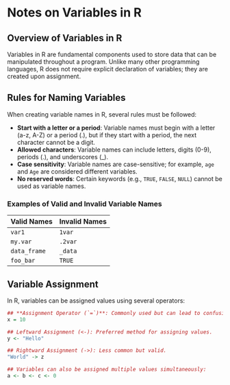 # Notes on Variables in R

## Overview of Variables in R

Variables in R are fundamental components used to store data that can be manipulated throughout a program. Unlike many other programming languages, R does not require explicit declaration of variables; they are created upon assignment.

## Rules for Naming Variables

When creating variable names in R, several rules must be followed:

-   **Start with a letter or a period**: Variable names must begin with a letter (a-z, A-Z) or a period (.), but if they start with a period, the next character cannot be a digit.
-   **Allowed characters**: Variable names can include letters, digits (0-9), periods (.), and underscores (\_).
-   **Case sensitivity**: Variable names are case-sensitive; for example, `age` and `Age` are considered different variables.
-   **No reserved words**: Certain keywords (e.g., `TRUE`, `FALSE`, `NULL`) cannot be used as variable names.

### Examples of Valid and Invalid Variable Names

| Valid Names  | Invalid Names |
|--------------|---------------|
| `var1`       | `1var`        |
| `my.var`     | `.2var`       |
| `data_frame` | `_data`       |
| `foo_bar`    | `TRUE`        |

## Variable Assignment

In R, variables can be assigned values using several operators:

``` r
## **Assignment Operator (`=`)**: Commonly used but can lead to confusion in certain contexts.
x = 10

## Leftward Assignment (<-): Preferred method for assigning values.
y <- "Hello"

## Rightward Assignment (->): Less common but valid.
"World" -> z

## Variables can also be assigned multiple values simultaneously:
a <- b <- c <- 0
```

